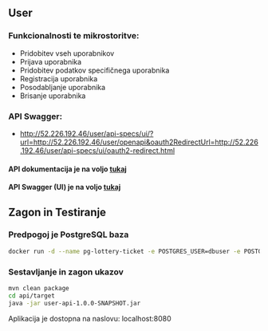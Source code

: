 ## User

### Funkcionalnosti te mikrostoritve:
* Pridobitev vseh uporabnikov
* Prijava uporabnika
* Pridobitev podatkov specifičnega uporabnika
* Registracija uporabnika
* Posodabljanje uporabnika
* Brisanje uporabnika

### API Swagger: 
* http://52.226.192.46/user/api-specs/ui/?url=http://52.226.192.46/user/openapi&oauth2RedirectUrl=http://52.226.192.46/user/api-specs/ui/oauth2-redirect.html


#### API dokumentacija je na voljo [tukaj](http://52.226.192.46/user/openapi)
#### API Swagger (UI) je na voljo [tukaj](http://52.226.192.46/user/api-specs/ui/?url=http://52.226.192.46/user/openapi&oauth2RedirectUrl=http://52.226.192.46/user/api-specs/ui/oauth2-redirect.html)

## Zagon in Testiranje

### Predpogoj je PostgreSQL baza

```bash
docker run -d --name pg-lottery-ticket -e POSTGRES_USER=dbuser -e POSTGRES_PASSWORD=postgres -e POSTGRES_DB=lottery-ticket -p 5432:5432 postgres:13
```

### Sestavljanje in zagon ukazov
```bash
mvn clean package
cd api/target
java -jar user-api-1.0.0-SNAPSHOT.jar
```
Aplikacija je dostopna na naslovu: localhost:8080


